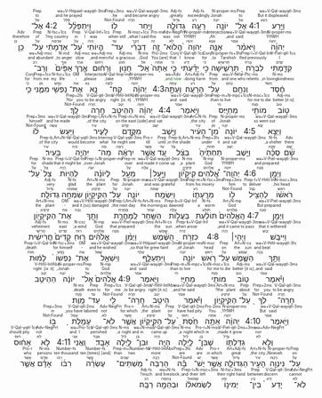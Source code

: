 ﻿<div dir="rtl">
4:1<RUBY><ruby><ruby>וַיֵּ֥רַע<rt>רָעַע</rt></ruby><rt>But it displeased</rt></ruby><rt>wə+V-Qal-wayqtl-3ms</rt></RUBY> <RUBY><ruby><ruby>אֶל־<rt>אֵל</rt></ruby><rt>to</rt></ruby><rt>Prep</rt></RUBY> <RUBY><ruby><ruby>יוֹנָ֖ה<rt>יוֹנָה</rt></ruby><rt>Jonah</rt></ruby><rt>N-proper-ms</rt></RUBY> <RUBY><ruby><ruby>רָעָ֣ה<rt>רַע</rt></ruby><rt>exceedingly</rt></ruby><rt>Adj-fs</rt></RUBY> <RUBY><ruby><ruby>גְדוֹלָ֑ה<rt>גָּדוֹל</rt></ruby><rt>greatly,</rt></ruby><rt>Adj-fs</rt></RUBY> <RUBY><ruby><ruby>וַיִּ֖חַר<rt>חָרָה</rt></ruby><rt>and became angry</rt></ruby><rt>wə+V-Qal-wayqtl-3ms</rt></RUBY> <RUBY><ruby><ruby>לֽוֹ׃<rt>Not-Found</rt></ruby><rt>he.</rt></ruby><rt>Prep+3ms</rt></RUBY> 4:2<RUBY><ruby><ruby>וַיִּתְפַּלֵּ֨ל<rt>פָּלַל</rt></ruby><rt>and he prayed</rt></ruby><rt>wə+V-Hitpael-wayqtl-3ms</rt></RUBY> <RUBY><ruby><ruby>אֶל־<rt>אֵל</rt></ruby><rt>to</rt></ruby><rt>Prep</rt></RUBY> <RUBY><ruby><ruby>יְהוָ֜ה<rt>יְהוָה</rt></ruby><rt>YHWH</rt></ruby><rt>N-proper-ms</rt></RUBY> <RUBY><ruby><ruby>וַיֹּאמַ֗ר<rt>אָמַר</rt></ruby><rt>and said,</rt></ruby><rt>wə+V-Qal-wayqtl-3ms</rt></RUBY> <RUBY><ruby><ruby>אָנָּ֤ה<rt>אָנָּא</rt></ruby><rt>Ah,</rt></ruby><rt>Interjection</rt></RUBY> <RUBY><ruby><ruby>יְהוָה֙<rt>יְהוָה</rt></ruby><rt>YHWH</rt></ruby><rt>N-proper-ms</rt></RUBY> <RUBY><ruby><ruby>הֲלוֹא־<rt>לֹא</rt></ruby><rt>was not</rt></ruby><rt>Adv-NegPrt</rt></RUBY> <RUBY><ruby><ruby>זֶ֣ה<rt>זֶה</rt></ruby><rt>this</rt></ruby><rt>Pro-ms</rt></RUBY> <RUBY><ruby><ruby>דְבָרִ֗י<rt>דָּבָר</rt></ruby><rt>what I said,</rt></ruby><rt>N-msc+1cs</rt></RUBY> <RUBY><ruby><ruby>עַד־<rt>עַד</rt></ruby><rt>when still</rt></ruby><rt>Prep</rt></RUBY> <RUBY><ruby><ruby>הֱיוֹתִי֙<rt>הָיָה</rt></ruby><rt>I was</rt></ruby><rt>V-Qal-Inf+1cs</rt></RUBY> <RUBY><ruby><ruby>עַל־<rt>עַל</rt></ruby><rt>in</rt></ruby><rt>Prep</rt></RUBY> <RUBY><ruby><ruby>אַדְמָתִ֔י<rt>אֲדָמָה</rt></ruby><rt>my country?</rt></ruby><rt>N-fsc+1cs</rt></RUBY> <RUBY><ruby><ruby>עַל־<rt>עַל</rt></ruby><rt>of</rt></ruby><rt>Prep</rt></RUBY> <RUBY><ruby><ruby>כֵּ֥ן<rt>כֵּן</rt></ruby><rt>therefore</rt></ruby><rt>Adv</rt></RUBY> <RUBY><ruby><ruby>קִדַּ֖מְתִּי<rt>קָדַם</rt></ruby><rt>I</rt></ruby><rt>V-Piel-qtl-1cs</rt></RUBY> <RUBY><ruby><ruby>לִבְרֹ֣חַ<rt>בָּרחַ</rt></ruby><rt>fled previously</rt></ruby><rt>Prep-l+V-Qal-Inf</rt></RUBY> <RUBY><ruby><ruby>תַּרְשִׁ֑ישָׁה<rt>תַּרשִׁישׁ</rt></ruby><rt>to Tarshish,</rt></ruby><rt>N-proper-fs+3fs</rt></RUBY> <RUBY><ruby><ruby>כִּ֣י<rt>כִּי</rt></ruby><rt>for</rt></ruby><rt>Conj</rt></RUBY> <RUBY><ruby><ruby>יָדַ֗עְתִּי<rt>יָדַע</rt></ruby><rt>I know</rt></ruby><rt>V-Qal-qtl-1cs</rt></RUBY> <RUBY><ruby><ruby>כִּ֤י<rt>כִּי</rt></ruby><rt>that</rt></ruby><rt>Conj</rt></RUBY> <RUBY><ruby><ruby>אַתָּה֙<rt>אַתָּה</rt></ruby><rt>You [are]</rt></ruby><rt>Pro-2ms</rt></RUBY> <RUBY><ruby><ruby>אֵֽל־<rt>אֵל</rt></ruby><rt>God,</rt></ruby><rt>N-ms</rt></RUBY> <RUBY><ruby><ruby>חַנּ֣וּן<rt>חַנּוּן</rt></ruby><rt>a gracious</rt></ruby><rt>Adj-ms</rt></RUBY> <RUBY><ruby><ruby>וְרַח֔וּם<rt>רַחוּם</rt></ruby><rt>and merciful,</rt></ruby><rt>wə+Adj-ms</rt></RUBY> <RUBY><ruby><ruby>אֶ֤רֶךְ<rt>אָרֵךְ</rt></ruby><rt>slow</rt></ruby><rt>Adj-msc</rt></RUBY> <RUBY><ruby><ruby>אַפַּ֙יִם֙<rt>אַף</rt></ruby><rt>to anger,</rt></ruby><rt>N-md</rt></RUBY> <RUBY><ruby><ruby>וְרַב־<rt>רַב</rt></ruby><rt>and abundant</rt></ruby><rt>wə+Adj-msc</rt></RUBY> <RUBY><ruby><ruby>חֶ֔סֶד<rt>חֵסֵד</rt></ruby><rt>in lovingkindness,</rt></ruby><rt>N-ms</rt></RUBY> <RUBY><ruby><ruby>וְנִחָ֖ם<rt>נָחַם</rt></ruby><rt>and one who relents</rt></ruby><rt>wə+V-Nifal-Ptc-ms</rt></RUBY> <RUBY><ruby><ruby>עַל־<rt>עַל</rt></ruby><rt>from</rt></ruby><rt>Prep</rt></RUBY> <RUBY><ruby><ruby>הָרָעָֽה׃<rt>רַע</rt></ruby><rt>doing harm.</rt></ruby><rt>Art+Adj-fs</rt></RUBY> 4:3<RUBY><ruby><ruby>וְעַתָּ֣ה<rt>עַתָּה</rt></ruby><rt><font color='darkgreen'>and now,</font></mark></rt></ruby><rt>wə+Adv</rt></RUBY> <RUBY><ruby><ruby>יְהוָ֔ה<rt>יְהוָה</rt></ruby><rt>YHWH,</rt></ruby><rt>N-proper-ms</rt></RUBY> <RUBY><ruby><ruby>קַח־<rt>לָקחַ</rt></ruby><rt>take,</rt></ruby><rt>V-Qal-Imp-ms</rt></RUBY> <RUBY><ruby><ruby>נָ֥א<rt>נָא</rt></ruby><rt>please,</rt></ruby><rt>Interjection</rt></RUBY> <RUBY><ruby><ruby>אֶת־<rt>אֵת</rt></ruby><rt>-</rt></ruby><rt>OM</rt></RUBY> <RUBY><ruby><ruby>נַפְשִׁ֖י<rt>נֶפֶשׁ</rt></ruby><rt>my life</rt></ruby><rt>N-fsc+1cs</rt></RUBY> <RUBY><ruby><ruby>מִמֶּ֑נִּי<rt>מִן</rt></ruby><rt>from me</rt></ruby><rt>Prep+1cs</rt></RUBY> <RUBY><ruby><ruby>כִּ֛י<rt>כִּי</rt></ruby><rt>for</rt></ruby><rt>Conj</rt></RUBY> <RUBY><ruby><ruby>ט֥וֹב<rt>טוֹב</rt></ruby><rt>[it is] better</rt></ruby><rt>Adj-ms</rt></RUBY> <RUBY><ruby><ruby>מוֹתִ֖י<rt>מָוֶת</rt></ruby><rt>for me to die</rt></ruby><rt>N-msc+1cs</rt></RUBY> <RUBY><ruby><ruby>מֵחַיָּֽי׃ס<rt>חַי</rt></ruby><rt>than to live.</rt></ruby><rt>Prep-m+N-mpc+1cs</rt></RUBY> 4:4<RUBY><ruby><ruby>וַיֹּ֣אמֶר<rt>אָמַר</rt></ruby><rt>and said</rt></ruby><rt>wə+V-Qal-wayqtl-3ms</rt></RUBY> <RUBY><ruby><ruby>יְהוָ֔ה<rt>יְהוָה</rt></ruby><rt>YHWH,</rt></ruby><rt>N-proper-ms</rt></RUBY> <RUBY><ruby><ruby>הַהֵיטֵ֖ב<rt>יָטַב</rt></ruby><rt>[is it] right</rt></ruby><rt>V-Hifil-InfAbs</rt></RUBY> <RUBY><ruby><ruby>חָ֥רָה<rt>חָרָה</rt></ruby><rt>to be angry</rt></ruby><rt>V-Qal-qtl-3ms</rt></RUBY> <RUBY><ruby><ruby>לָֽךְ׃<rt>Not-Found</rt></ruby><rt>for you?</rt></ruby><rt>Prep+2fs</rt></RUBY> 4:5<RUBY><ruby><ruby>וַיֵּצֵ֤א<rt>יָצָא</rt></ruby><rt>so went out</rt></ruby><rt>wə+V-Qal-wayqtl-3ms</rt></RUBY> <RUBY><ruby><ruby>יוֹנָה֙<rt>יוֹנָה</rt></ruby><rt>Jonah</rt></ruby><rt>N-proper-ms</rt></RUBY> <RUBY><ruby><ruby>מִן־<rt>מִן</rt></ruby><rt>of</rt></ruby><rt>Prep</rt></RUBY> <RUBY><ruby><ruby>הָעִ֔יר<rt>עִיר</rt></ruby><rt>the city,</rt></ruby><rt>Art+N-fs</rt></RUBY> <RUBY><ruby><ruby>וַיֵּ֖שֶׁב<rt>יָשַׁב</rt></ruby><rt>and sat</rt></ruby><rt>wə+V-Qal-wayqtl-3ms</rt></RUBY> <RUBY><ruby><ruby>מִקֶּ֣דֶם<rt>קֶדֶם</rt></ruby><rt>on the east [side]</rt></ruby><rt>Prep-m+N-ms</rt></RUBY> <RUBY><ruby><ruby>לָעִ֑יר<rt>עִיר</rt></ruby><rt>of the city,</rt></ruby><rt>Prep-l,Art+N-fs</rt></RUBY> <RUBY><ruby><ruby>וַיַּעַשׂ֩<rt>עָשָׂה</rt></ruby><rt>and he made</rt></ruby><rt>wə+V-Qal-wayqtl-3ms</rt></RUBY> <RUBY><ruby><ruby>ל֨וֹ<rt>Not-Found</rt></ruby><rt>himself</rt></ruby><rt>Prep+3ms</rt></RUBY> <RUBY><ruby><ruby>שָׁ֜ם<rt>שָׁם</rt></ruby><rt>there</rt></ruby><rt>Adv</rt></RUBY> <RUBY><ruby><ruby>סֻכָּ֗ה<rt>סֻכָּה</rt></ruby><rt>a shelter,</rt></ruby><rt>N-fs</rt></RUBY> <RUBY><ruby><ruby>וַיֵּ֤שֶׁב<rt>יָשַׁב</rt></ruby><rt>and sat</rt></ruby><rt>wə+V-Qal-wayqtl-3ms</rt></RUBY> <RUBY><ruby><ruby>תַּחְתֶּ֙יהָ֙<rt>תַּחַת</rt></ruby><rt>under it</rt></ruby><rt>Prep+3fs</rt></RUBY> <RUBY><ruby><ruby>בַּצֵּ֔ל<rt>צֵל</rt></ruby><rt>in the shade,</rt></ruby><rt>Prep-b,Art+N-ms</rt></RUBY> <RUBY><ruby><ruby>עַ֚ד<rt>עַד</rt></ruby><rt>until</rt></ruby><rt>Prep</rt></RUBY> <RUBY><ruby><ruby>אֲשֶׁ֣ר<rt>אֲשֶׁר</rt></ruby><rt>till</rt></ruby><rt>Pro-r</rt></RUBY> <RUBY><ruby><ruby>יִרְאֶ֔ה<rt>רָאָה</rt></ruby><rt>he might see</rt></ruby><rt>V-Qal-yqtl-3ms</rt></RUBY> <RUBY><ruby><ruby>מַה־<rt>מָה</rt></ruby><rt>what</rt></ruby><rt>Interrog</rt></RUBY> <RUBY><ruby><ruby>יִּהְיֶ֖ה<rt>הָיָה</rt></ruby><rt>would become</rt></ruby><rt>V-Qal-yqtl-3ms</rt></RUBY> <RUBY><ruby><ruby>בָּעִֽיר׃<rt>עִיר</rt></ruby><rt>of the city.</rt></ruby><rt>Prep-b,Art+N-fs</rt></RUBY> 4:6<RUBY><ruby><ruby>וַיְמַ֣ן<rt>מָנָה</rt></ruby><rt>and prepared</rt></ruby><rt>wə+V-Piel-wayqtl-3ms</rt></RUBY> <RUBY><ruby><ruby>יְהוָֽה־<rt>יְהוָה</rt></ruby><rt>YHWH</rt></ruby><rt>N-proper-ms</rt></RUBY> <RUBY><ruby><ruby>אֱ֠לֹהִים<rt>אֱלֹהִים</rt></ruby><rt>God</rt></ruby><rt>N-mp</rt></RUBY> <RUBY><ruby><ruby>קִיקָי֞וֹן<rt>קִיקָיוֹן</rt></ruby><rt>a plant,</rt></ruby><rt>N-ms</rt></RUBY> <RUBY><ruby><ruby>וַיַּ֣עַל׀<rt>עָלָה</rt></ruby><rt>and made it come up</rt></ruby><rt>wə+V-Qal-wayqtl-3ms</rt></RUBY> <RUBY><ruby><ruby>מֵעַ֣ל<rt>עַל</rt></ruby><rt>over</rt></ruby><rt>Prep-m</rt></RUBY> <RUBY><ruby><ruby>לְיוֹנָ֗ה<rt>יוֹנָה</rt></ruby><rt>over Jonah,</rt></ruby><rt>Prep-l+N-proper-ms</rt></RUBY> <RUBY><ruby><ruby>לִֽהְי֥וֹת<rt>הָיָה</rt></ruby><rt>that it might be</rt></ruby><rt>Prep-l+V-Qal-Inf</rt></RUBY> <RUBY><ruby><ruby>צֵל֙<rt>צֵל</rt></ruby><rt>shade</rt></ruby><rt>N-ms</rt></RUBY> <RUBY><ruby><ruby>עַל־<rt>עַל</rt></ruby><rt>for</rt></ruby><rt>Prep</rt></RUBY> <RUBY><ruby><ruby>רֹאשׁ֔וֹ<rt>רֹאשׁ</rt></ruby><rt>his head,</rt></ruby><rt>N-msc+3ms</rt></RUBY> <RUBY><ruby><ruby>לְהַצִּ֥יל<rt>נָצַל</rt></ruby><rt>to deliver</rt></ruby><rt>Prep-l+V-Hifil-Inf</rt></RUBY> <RUBY><ruby><ruby>ל֖וֹ<rt>Not-Found</rt></ruby><rt>him</rt></ruby><rt>Prep+3ms</rt></RUBY> <RUBY><ruby><ruby>מֵרָֽעָת֑וֹ<rt>רַע</rt></ruby><rt>from his misery.</rt></ruby><rt>Prep-m+N-fsc+3ms</rt></RUBY> <RUBY><ruby><ruby>וַיִּשְׂמַ֥ח<rt>שָׂמחַ</rt></ruby><rt>and was grateful</rt></ruby><rt>wə+V-Qal-wayqtl-3ms</rt></RUBY> <RUBY><ruby><ruby>יוֹנָ֛ה<rt>יוֹנָה</rt></ruby><rt>Jonah</rt></ruby><rt>N-proper-ms</rt></RUBY> <RUBY><ruby><ruby>עַל־<rt>עַל</rt></ruby><rt>for</rt></ruby><rt>Prep</rt></RUBY> <RUBY><ruby><ruby>הַקִּֽיקָי֖וֹן<rt>קִיקָיוֹן</rt></ruby><rt>the plant</rt></ruby><rt>Art+N-ms</rt></RUBY> <RUBY><ruby><ruby>שִׂמְחָ֥ה<rt>שִׂמחָה</rt></ruby><rt>glad</rt></ruby><rt>N-fs</rt></RUBY> <RUBY><ruby><ruby>גְדוֹלָֽה׃<rt>גָּדוֹל</rt></ruby><rt>very.</rt></ruby><rt>Adj-fs</rt></RUBY> 4:7<RUBY><ruby><ruby>וַיְמַ֤ן<rt>מָנָה</rt></ruby><rt>But prepared</rt></ruby><rt>wə+V-Piel-wayqtl-3ms</rt></RUBY> <RUBY><ruby><ruby>הָֽאֱלֹהִים֙<rt>אֱלֹהִים</rt></ruby><rt>God</rt></ruby><rt>Art+N-mp</rt></RUBY> <RUBY><ruby><ruby>תּוֹלַ֔עַת<rt>תּוֹלָע</rt></ruby><rt>a worm</rt></ruby><rt>N-fs</rt></RUBY> <RUBY><ruby><ruby>בַּעֲל֥וֹת<rt>עָלָה</rt></ruby><rt>as dawned</rt></ruby><rt>Prep-b+V-Qal-Inf</rt></RUBY> <RUBY><ruby><ruby>הַשַּׁ֖חַר<rt>שַׁחַר</rt></ruby><rt>the morning</rt></ruby><rt>Art+N-ms</rt></RUBY> <RUBY><ruby><ruby>לַֽמָּחֳרָ֑ת<rt>מָחֳרָת</rt></ruby><rt>the next day,</rt></ruby><rt>Prep-l,Art+N-fs</rt></RUBY> <RUBY><ruby><ruby>וַתַּ֥ךְ<rt>נָכָה</rt></ruby><rt>and it [so] damaged</rt></ruby><rt>wə+V-Hifil-wayqtl-3fs</rt></RUBY> <RUBY><ruby><ruby>אֶת־<rt>אֵת</rt></ruby><rt>-</rt></ruby><rt>OM</rt></RUBY> <RUBY><ruby><ruby>הַקִּֽיקָי֖וֹן<rt>קִיקָיוֹן</rt></ruby><rt>the plant</rt></ruby><rt>Art+N-ms</rt></RUBY> <RUBY><ruby><ruby>וַיִּיבָֽשׁ׃<rt>יָבֵשׁ</rt></ruby><rt>that it withered.</rt></ruby><rt>wə+V-Qal-wayqtl-3ms</rt></RUBY> 4:8<RUBY><ruby><ruby>וַיְהִ֣י׀<rt>הָיָה</rt></ruby><rt>and it came to pass,</rt></ruby><rt>wə+V-Qal-wayqtl-3ms</rt></RUBY> <RUBY><ruby><ruby>כִּזְרֹ֣חַ<rt>זָרחַ</rt></ruby><rt>when arose,</rt></ruby><rt>Prep-k+V-Qal-Inf</rt></RUBY> <RUBY><ruby><ruby>הַשֶּׁ֗מֶשׁ<rt>שֶׁמֶשׁ</rt></ruby><rt>the sun</rt></ruby><rt>Art+N-cs</rt></RUBY> <RUBY><ruby><ruby>וַיְמַ֨ן<rt>מָנָה</rt></ruby><rt>that prepared</rt></ruby><rt>wə+V-Piel-wayqtl-3ms</rt></RUBY> <RUBY><ruby><ruby>אֱלֹהִ֜ים<rt>אֱלֹהִים</rt></ruby><rt>God</rt></ruby><rt>N-mp</rt></RUBY> <RUBY><ruby><ruby>ר֤וּחַ<rt>רוּחַ</rt></ruby><rt>a wind;</rt></ruby><rt>N-csc</rt></RUBY> <RUBY><ruby><ruby>קָדִים֙<rt>קָדִים</rt></ruby><rt>east</rt></ruby><rt>N-ms</rt></RUBY> <RUBY><ruby><ruby>חֲרִישִׁ֔ית<rt>חֲרִישִׁי</rt></ruby><rt>vehement</rt></ruby><rt>Adj-fs</rt></RUBY> <RUBY><ruby><ruby>וַתַּ֥ךְ<rt>נָכָה</rt></ruby><rt>and beat</rt></ruby><rt>wə+V-Hifil-wayqtl-3fs</rt></RUBY> <RUBY><ruby><ruby>הַשֶּׁ֛מֶשׁ<rt>שֶׁמֶשׁ</rt></ruby><rt>the sun</rt></ruby><rt>Art+N-cs</rt></RUBY> <RUBY><ruby><ruby>עַל־<rt>עַל</rt></ruby><rt>on</rt></ruby><rt>Prep</rt></RUBY> <RUBY><ruby><ruby>רֹ֥אשׁ<rt>רֹאשׁ</rt></ruby><rt>head</rt></ruby><rt>N-msc</rt></RUBY> <RUBY><ruby><ruby>יוֹנָ֖ה<rt>יוֹנָה</rt></ruby><rt>of Jonah,</rt></ruby><rt>N-proper-ms</rt></RUBY> <RUBY><ruby><ruby>וַיִּתְעַלָּ֑ף<rt>עָלַף</rt></ruby><rt>so that he grew faint,</rt></ruby><rt>wə+V-Hitpael-wayqtl-3ms</rt></RUBY> <RUBY><ruby><ruby>וַיִּשְׁאַ֤ל<rt>שָׁאַל</rt></ruby><rt>and he wished</rt></ruby><rt>wə+V-Qal-wayqtl-3ms</rt></RUBY> <RUBY><ruby><ruby>אֶת־<rt>אֵת</rt></ruby><rt>-</rt></ruby><rt>OM</rt></RUBY> <RUBY><ruby><ruby>נַפְשׁוֹ֙<rt>נֶפֶשׁ</rt></ruby><rt>for himself</rt></ruby><rt>N-fsc+3ms</rt></RUBY> <RUBY><ruby><ruby>לָמ֔וּת<rt>מוּת</rt></ruby><rt>death,</rt></ruby><rt>Prep-l+V-Qal-Inf</rt></RUBY> <RUBY><ruby><ruby>וַיֹּ֕אמֶר<rt>אָמַר</rt></ruby><rt>and said,</rt></ruby><rt>wə+V-Qal-wayqtl-3ms</rt></RUBY> <RUBY><ruby><ruby>ט֥וֹב<rt>טוֹב</rt></ruby><rt>[it is] better</rt></ruby><rt>Adj-ms</rt></RUBY> <RUBY><ruby><ruby>מוֹתִ֖י<rt>מָוֶת</rt></ruby><rt>for me to die</rt></ruby><rt>N-msc+1cs</rt></RUBY> <RUBY><ruby><ruby>מֵחַיָּֽי׃<rt>חַי</rt></ruby><rt>than to live.</rt></ruby><rt>Prep-m+N-mpc+1cs</rt></RUBY> 4:9<RUBY><ruby><ruby>וַיֹּ֤אמֶר<rt>אָמַר</rt></ruby><rt>and said</rt></ruby><rt>wə+V-Qal-wayqtl-3ms</rt></RUBY> <RUBY><ruby><ruby>אֱלֹהִים֙<rt>אֱלֹהִים</rt></ruby><rt>God</rt></ruby><rt>N-mp</rt></RUBY> <RUBY><ruby><ruby>אֶל־<rt>אֵל</rt></ruby><rt>to</rt></ruby><rt>Prep</rt></RUBY> <RUBY><ruby><ruby>יוֹנָ֔ה<rt>יוֹנָה</rt></ruby><rt>Jonah,</rt></ruby><rt>N-proper-ms</rt></RUBY> <RUBY><ruby><ruby>הַהֵיטֵ֥ב<rt>יָטַב</rt></ruby><rt>[is it] right</rt></ruby><rt>V-Hifil-InfAbs</rt></RUBY> <RUBY><ruby><ruby>חָרָֽה־<rt>חָרָה</rt></ruby><rt>to be angry</rt></ruby><rt>V-Qal-qtl-3ms</rt></RUBY> <RUBY><ruby><ruby>לְךָ֖<rt>Not-Found</rt></ruby><rt>for you</rt></ruby><rt>Prep+2ms</rt></RUBY> <RUBY><ruby><ruby>עַל־<rt>עַל</rt></ruby><rt>about</rt></ruby><rt>Prep</rt></RUBY> <RUBY><ruby><ruby>הַקִּֽיקָי֑וֹן<rt>קִיקָיוֹן</rt></ruby><rt>the plant?</rt></ruby><rt>Art+N-ms</rt></RUBY> <RUBY><ruby><ruby>וַיֹּ֕אמֶר<rt>אָמַר</rt></ruby><rt>and he said,</rt></ruby><rt>wə+V-Qal-wayqtl-3ms</rt></RUBY> <RUBY><ruby><ruby>הֵיטֵ֥ב<rt>יָטַב</rt></ruby><rt>[it is] right</rt></ruby><rt>V-Hifil-InfAbs</rt></RUBY> <RUBY><ruby><ruby>חָֽרָה־<rt>חָרָה</rt></ruby><rt>to be angry,</rt></ruby><rt>V-Qal-qtl-3ms</rt></RUBY> <RUBY><ruby><ruby>לִ֖י<rt>Not-Found</rt></ruby><rt>for me</rt></ruby><rt>Prep+1cs</rt></RUBY> <RUBY><ruby><ruby>עַד־<rt>עַד</rt></ruby><rt>even to</rt></ruby><rt>Prep</rt></RUBY> <RUBY><ruby><ruby>מָֽוֶת׃<rt>מָוֶת</rt></ruby><rt>death.</rt></ruby><rt>N-ms</rt></RUBY> 4:10<RUBY><ruby><ruby>וַיֹּ֣אמֶר<rt>אָמַר</rt></ruby><rt>But said</rt></ruby><rt>wə+V-Qal-wayqtl-3ms</rt></RUBY> <RUBY><ruby><ruby>יְהוָ֔ה<rt>יְהוָה</rt></ruby><rt>YHWH,</rt></ruby><rt>N-proper-ms</rt></RUBY> <RUBY><ruby><ruby>אַתָּ֥ה<rt>אַתָּה</rt></ruby><rt>You</rt></ruby><rt>Pro-2ms</rt></RUBY> <RUBY><ruby><ruby>חַ֙סְתָּ֙<rt>חוּס</rt></ruby><rt>have had pity</rt></ruby><rt>V-Qal-qtl-2ms</rt></RUBY> <RUBY><ruby><ruby>עַל־<rt>עַל</rt></ruby><rt>on</rt></ruby><rt>Prep</rt></RUBY> <RUBY><ruby><ruby>הַקִּ֣יקָי֔וֹן<rt>קִיקָיוֹן</rt></ruby><rt>the plant,</rt></ruby><rt>Art+N-ms</rt></RUBY> <RUBY><ruby><ruby>אֲשֶׁ֛ר<rt>אֲשֶׁר</rt></ruby><rt>for which</rt></ruby><rt>Pro-r</rt></RUBY> <RUBY><ruby><ruby>לֹא־<rt>לֹא</rt></ruby><rt>not</rt></ruby><rt>Adv-NegPrt</rt></RUBY> <RUBY><ruby><ruby>עָמַ֥לְתָּ<rt>עָמַל</rt></ruby><rt>you have labored,</rt></ruby><rt>V-Qal-qtl-2ms</rt></RUBY> <RUBY><ruby><ruby>בּ֖וֹ<rt>Not-Found</rt></ruby><rt>in</rt></ruby><rt>Prep+3ms</rt></RUBY> <RUBY><ruby><ruby>וְלֹ֣א<rt>לֹא</rt></ruby><rt>nor</rt></ruby><rt>wə+Adv-NegPrt</rt></RUBY> <RUBY><ruby><ruby>גִדַּלְתּ֑וֹ<rt>גָּדַל</rt></ruby><rt>made it grow;</rt></ruby><rt>V-Piel-qtl-2ms+3ms</rt></RUBY> <RUBY><ruby><ruby>שֶׁבִּן־<rt>בֵּן</rt></ruby><rt>which in</rt></ruby><rt>Pro-r+N-msc</rt></RUBY> <RUBY><ruby><ruby>לַ֥יְלָה<rt>לַיִל</rt></ruby><rt>a night,</rt></ruby><rt>N-ms</rt></RUBY> <RUBY><ruby><ruby>הָיָ֖ה<rt>הָיָה</rt></ruby><rt>came up</rt></ruby><rt>V-Qal-qtl-3ms</rt></RUBY> <RUBY><ruby><ruby>וּבִן־<rt>בֵּן</rt></ruby><rt>and in</rt></ruby><rt>wə+N-msc</rt></RUBY> <RUBY><ruby><ruby>לַ֥יְלָה<rt>לַיִל</rt></ruby><rt>a night;</rt></ruby><rt>N-ms</rt></RUBY> <RUBY><ruby><ruby>אָבָֽד׃<rt>אָבַד</rt></ruby><rt>perished.</rt></ruby><rt>V-Qal-qtl-3ms</rt></RUBY> 4:11<RUBY><ruby><ruby>וַֽאֲנִי֙<rt>אֲנִי</rt></ruby><rt>and I</rt></ruby><rt>wə+Pro-1cs</rt></RUBY> <RUBY><ruby><ruby>לֹ֣א<rt>לֹא</rt></ruby><rt>not</rt></ruby><rt>Adv-NegPrt</rt></RUBY> <RUBY><ruby><ruby>אָח֔וּס<rt>חוּס</rt></ruby><rt>should pity</rt></ruby><rt>V-Qal-yqtl-1cs</rt></RUBY> <RUBY><ruby><ruby>עַל־<rt>עַל</rt></ruby><rt>on</rt></ruby><rt>Prep</rt></RUBY> <RUBY><ruby><ruby>נִינְוֵ֖ה<rt>נִינְוֵה</rt></ruby><rt>Nineveh,</rt></ruby><rt>N-proper-fs</rt></RUBY> <RUBY><ruby><ruby>הָעִ֣יר<rt>עִיר</rt></ruby><rt>the city,</rt></ruby><rt>Art+N-fs</rt></RUBY> <RUBY><ruby><ruby>הַגְּדוֹלָ֑ה<rt>גָּדוֹל</rt></ruby><rt>great</rt></ruby><rt>Art+Adj-fs</rt></RUBY> <RUBY><ruby><ruby>אֲשֶׁ֣ר<rt>אֲשֶׁר</rt></ruby><rt>in which</rt></ruby><rt>Pro-r</rt></RUBY> <RUBY><ruby><ruby>יֶשׁ־<rt>יֵשׁ</rt></ruby><rt>are</rt></ruby><rt>Adv</rt></RUBY> <RUBY><ruby><ruby>בָּ֡הּ<rt>Not-Found</rt></ruby><rt>are</rt></ruby><rt>Prep+3fs</rt></RUBY> <RUBY><ruby><ruby>הַרְבֵּה֩<rt>רָבָה</rt></ruby><rt>more</rt></ruby><rt>V-Hifil-InfAbs</rt></RUBY> <RUBY><ruby><ruby>מִֽשְׁתֵּים־<rt>שְׁנַיִם</rt></ruby><rt>than two</rt></ruby><rt>Prep-m+Number-fd</rt></RUBY> <RUBY><ruby><ruby>עֶשְׂרֵ֨ה<rt>עָשָׂר</rt></ruby><rt>[and] ten [times]</rt></ruby><rt>Number-fs</rt></RUBY> <RUBY><ruby><ruby>רִבּ֜וֹ<rt>רִבּוֹ</rt></ruby><rt>ten thousand</rt></ruby><rt>Number-fs</rt></RUBY> <RUBY><ruby><ruby>אָדָ֗ם<rt>אָדָם</rt></ruby><rt>persons</rt></ruby><rt>N-ms</rt></RUBY> <RUBY><ruby><ruby>אֲשֶׁ֤ר<rt>אֲשֶׁר</rt></ruby><rt>who</rt></ruby><rt>Pro-r</rt></RUBY> <RUBY><ruby><ruby>לֹֽא־<rt>לֹא</rt></ruby><rt>cannot</rt></ruby><rt>Adv-NegPrt</rt></RUBY> <RUBY><ruby><ruby>יָדַע֙<rt>יָדַע</rt></ruby><rt>discern</rt></ruby><rt>V-Qal-qtl-3ms</rt></RUBY> <RUBY><ruby><ruby>בֵּין־<rt>בֵּין</rt></ruby><rt>between</rt></ruby><rt>Prep</rt></RUBY> <RUBY><ruby><ruby>יְמִינ֣וֹ<rt>יָמִין</rt></ruby><rt>their right hand</rt></ruby><rt>N-fsc+3ms</rt></RUBY> <RUBY><ruby><ruby>לִשְׂמֹאל֔וֹ<rt>שְׂמֹאול</rt></ruby><rt>and their left;</rt></ruby><rt>Prep-l+N-msc+3ms</rt></RUBY> <RUBY><ruby><ruby>וּבְהֵמָ֖ה<rt>בְּהֵמָה</rt></ruby><rt>and livestock</rt></ruby><rt>wə+N-fs</rt></RUBY> <RUBY><ruby><ruby>רַבָּֽה׃<rt>רַב</rt></ruby><rt>much?</rt></ruby><rt>Adj-fs</rt></RUBY> </div>